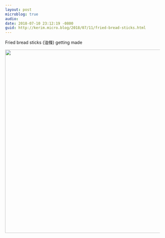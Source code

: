 ```yaml
---
layout: post
microblog: true
audio: 
date: 2018-07-10 23:12:19 -0800
guid: http://kerim.micro.blog/2018/07/11/fried-bread-sticks.html
---
```

Fried bread sticks (油條) getting made

<img src="http://micro.oxus.net/uploads/2018/de20ff6d74.jpg" width="600" height="598" />

